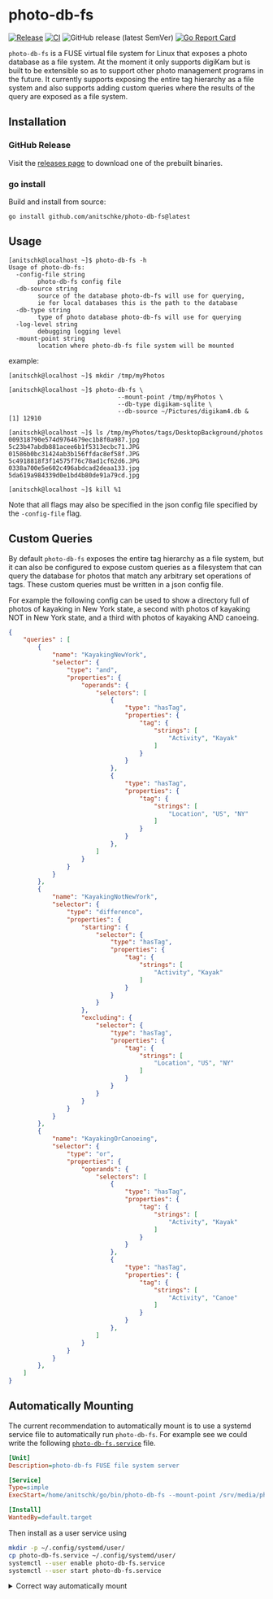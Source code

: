 # photo-db-fs
[![Release](https://github.com/anitschke/photo-db-fs/actions/workflows/release.yml/badge.svg)](https://github.com/anitschke/photo-db-fs/actions/workflows/release.yml) [![CI](https://github.com/anitschke/photo-db-fs/actions/workflows/ci.yml/badge.svg)](https://github.com/anitschke/photo-db-fs/actions/workflows/ci.yml) ![GitHub release (latest SemVer)](https://img.shields.io/github/v/release/anitschke/photo-db-fs) [![Go Report Card](https://goreportcard.com/badge/github.com/anitschke/photo-db-fs)](https://goreportcard.com/report/github.com/anitschke/photo-db-fs)

`photo-db-fs` is a FUSE virtual file system for Linux that exposes a photo database as a file system. At the moment it only supports digiKam but is built to be extensible so as to support other photo management programs in the future. It currently supports exposing the entire tag hierarchy as a file system and also supports adding custom queries where the results of the query are exposed as a file system.

## Installation
### GitHub Release
Visit the [releases page](https://github.com/anitschke/photo-db-fs/releases) to download one of the prebuilt binaries.

### go install
Build and install from source:
```
go install github.com/anitschke/photo-db-fs@latest
```

## Usage
```
[anitschk@localhost ~]$ photo-db-fs -h
Usage of photo-db-fs:
  -config-file string
        photo-db-fs config file
  -db-source string
        source of the database photo-db-fs will use for querying, 
        ie for local databases this is the path to the database
  -db-type string
        type of photo database photo-db-fs will use for querying
  -log-level string
        debugging logging level
  -mount-point string
        location where photo-db-fs file system will be mounted
```

example:
```
[anitschk@localhost ~]$ mkdir /tmp/myPhotos

[anitschk@localhost ~]$ photo-db-fs \
                              --mount-point /tmp/myPhotos \
                              --db-type digikam-sqlite \
                              --db-source ~/Pictures/digikam4.db &
[1] 12910

[anitschk@localhost ~]$ ls /tmp/myPhotos/tags/DesktopBackground/photos
009318790e574d9764679ec1b8f0a987.jpg   5c23b47abdb881acee6b1f5313ecbc71.JPG
01586b0bc31424ab3b156ffdac8ef58f.JPG   5c4918818f3f14575f76c78ad1cf62d6.JPG
0338a700e5e602c496abdcad2deaa133.jpg   5da619a984339d0e1bd4b80de91a79cd.jpg

[anitschk@localhost ~]$ kill %1
```

Note that all flags may also be specified in the json config file specified by the `-config-file` flag.

## Custom Queries
By default `photo-db-fs` exposes the entire tag hierarchy as a file system, but it can also be configured to expose custom queries as a filesystem that can query the database for photos that match any arbitrary set operations of tags. These custom queries must be written in a json config file.

For example the following config can be used to show a directory full of photos of kayaking in New York state, a second with photos of kayaking NOT in New York state, and a third with photos of kayaking AND canoeing.
```json
{
    "queries" : [
        {
            "name": "KayakingNewYork",
            "selector": {
                "type": "and",
                "properties": {
                    "operands": { 
                        "selectors": [
                            {
                                "type": "hasTag",
                                "properties": {
                                    "tag": {
                                        "strings": [
                                            "Activity", "Kayak"
                                        ]
                                    }
                                }
                            },
                            {
                                "type": "hasTag",
                                "properties": {
                                    "tag": {
                                        "strings": [
                                            "Location", "US", "NY"
                                        ]
                                    }
                                }
                            },
                        ]
                    }
                }
            }
        },
        {
            "name": "KayakingNotNewYork",
            "selector": {
                "type": "difference",
                "properties": {
                    "starting": { 
                        "selector": {
                            "type": "hasTag",
                            "properties": {
                                "tag": {
                                    "strings": [
                                        "Activity", "Kayak"
                                    ]
                                }
                            }
                        }
                    },
                    "excluding": {
                        "selector": {
                            "type": "hasTag",
                            "properties": {
                                "tag": {
                                    "strings": [
                                        "Location", "US", "NY"
                                    ]
                                }
                            }
                        }
                    }
                }
            }
        },
        {
            "name": "KayakingOrCanoeing",
            "selector": {
                "type": "or",
                "properties": {
                    "operands": { 
                        "selectors": [
                            {
                                "type": "hasTag",
                                "properties": {
                                    "tag": {
                                        "strings": [
                                            "Activity", "Kayak"
                                        ]
                                    }
                                }
                            },
                            {
                                "type": "hasTag",
                                "properties": {
                                    "tag": {
                                        "strings": [
                                            "Activity", "Canoe"
                                        ]
                                    }
                                }
                            },
                        ]
                    }
                }
            }
        },
    ]
}
```

## Automatically Mounting
The current recommendation to automatically mount is to use a systemd service file to automatically run `photo-db-fs`. For example see we could write the following [`photo-db-fs.service`](./photo-db-fs.service) file. 
```ini
[Unit]
Description=photo-db-fs FUSE file system server

[Service]
Type=simple
ExecStart=/home/anitschk/go/bin/photo-db-fs --mount-point /srv/media/photo-db-fs --db-type digikam-sqlite --db-source /srv/media/digiKamDB/digikam4.db

[Install]
WantedBy=default.target
```

Then install as a user service using 
```bash
mkdir -p ~/.config/systemd/user/
cp photo-db-fs.service ~/.config/systemd/user/
systemctl --user enable photo-db-fs.service
systemctl --user start photo-db-fs.service
```

<details>
  <summary>Correct way automatically mount</summary>

A systemd .service file isn't really the right way to do this. The correct way would be to hook it up via /etc/fstab or a systemd .mount file instead. There is some good discussion on how rclone (also written in Go) does this and it sounds like they need to do some interpreting/translating of how  `mount` passes it the options because it is a little non-standard. I did some looking in their source but don't see anything obvious as to how they are doing it. see [rclone doc](https://rclone.org/commands/rclone_mount/#rclone-as-unix-mount-helper)
</details>

